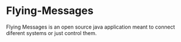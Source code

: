 # Flying-Messages
Flying Messages is an open source java application meant to connect diferent systems or just control them.
